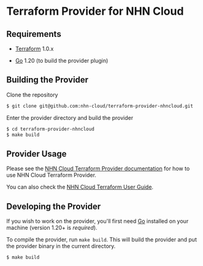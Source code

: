 Terraform Provider for NHN Cloud
============================

Requirements
------------

* [Terraform](https://www.terraform.io/downloads.html) 1.0.x

* [Go](https://golang.org/doc/install) 1.20 (to build the provider plugin)

Building the Provider
---------------------

Clone the repository

```sh
$ git clone git@github.com:nhn-cloud/terraform-provider-nhncloud.git
```

Enter the provider directory and build the provider

```sh
$ cd terraform-provider-nhncloud
$ make build
```

Provider Usage
-----------------

Please see the [NHN Cloud Terraform Provider documentation]() for how to use NHN Cloud Terraform Provider.

You can also check the [NHN Cloud Terraform User Guide](https://docs.nhncloud.com/en/Compute/Instance/en/terraform-guide/).


Developing the Provider
---------------------------

If you wish to work on the provider, you'll first need [Go](https://golang.org) installed on your machine (version 1.20+ is *required*).

To compile the provider, run `make build`. This will build the provider and put the provider binary in the current directory.

```sh
$ make build
```

